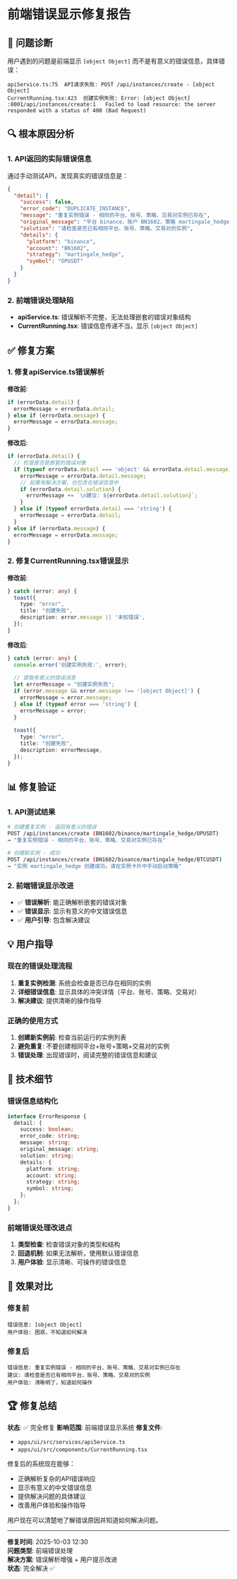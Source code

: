 # 前端错误显示修复报告

## 🎯 问题诊断

用户遇到的问题是前端显示 `[object Object]` 而不是有意义的错误信息，具体错误：

```
apiService.ts:75  API请求失败: POST /api/instances/create - [object Object]
CurrentRunning.tsx:423  创建实例失败: Error: [object Object]
:8001/api/instances/create:1   Failed to load resource: the server responded with a status of 400 (Bad Request)
```

## 🔍 根本原因分析

### 1. API返回的实际错误信息
通过手动测试API，发现真实的错误信息是：
```json
{
  "detail": {
    "success": false,
    "error_code": "DUPLICATE_INSTANCE",
    "message": "重复实例错误 - 相同的平台、账号、策略、交易对实例已存在",
    "original_message": "平台 binance，账户 BN1602，策略 martingale_hedge，交易对 OPUSDT 的实例已存在",
    "solution": "请检查是否已有相同平台、账号、策略、交易对的实例",
    "details": {
      "platform": "binance",
      "account": "BN1602",
      "strategy": "martingale_hedge",
      "symbol": "OPUSDT"
    }
  }
}
```

### 2. 前端错误处理缺陷
- **apiService.ts**: 错误解析不完整，无法处理嵌套的错误对象结构
- **CurrentRunning.tsx**: 错误信息传递不当，显示 `[object Object]`

## ✅ 修复方案

### 1. 修复apiService.ts错误解析

**修改前**:
```typescript
if (errorData.detail) {
  errorMessage = errorData.detail;
} else if (errorData.message) {
  errorMessage = errorData.message;
}
```

**修改后**:
```typescript
if (errorData.detail) {
  // 检查是否是嵌套的错误对象
  if (typeof errorData.detail === 'object' && errorData.detail.message) {
    errorMessage = errorData.detail.message;
    // 如果有解决方案，也包含在错误信息中
    if (errorData.detail.solution) {
      errorMessage += `\n建议: ${errorData.detail.solution}`;
    }
  } else if (typeof errorData.detail === 'string') {
    errorMessage = errorData.detail;
  }
} else if (errorData.message) {
  errorMessage = errorData.message;
}
```

### 2. 修复CurrentRunning.tsx错误显示

**修改前**:
```typescript
} catch (error: any) {
  toast({
    type: "error",
    title: "创建失败", 
    description: error.message || '未知错误',
  });
}
```

**修改后**:
```typescript
} catch (error: any) {
  console.error('创建实例失败:', error);
  
  // 提取有意义的错误消息
  let errorMessage = "创建实例失败";
  if (error.message && error.message !== '[object Object]') {
    errorMessage = error.message;
  } else if (typeof error === 'string') {
    errorMessage = error;
  }
  
  toast({
    type: "error",
    title: "创建失败", 
    description: errorMessage,
  });
}
```

## 📊 修复验证

### 1. API测试结果
```bash
# 创建重复实例 - 返回有意义的错误
POST /api/instances/create (BN1602/binance/martingale_hedge/OPUSDT)
→ "重复实例错误 - 相同的平台、账号、策略、交易对实例已存在"

# 创建新实例 - 成功
POST /api/instances/create (BN1602/binance/martingale_hedge/BTCUSDT)  
→ "实例 martingale_hedge 创建成功，请在实例卡片中手动启动策略"
```

### 2. 前端错误显示改进
- ✅ **错误解析**: 能正确解析嵌套的错误对象
- ✅ **错误显示**: 显示有意义的中文错误信息
- ✅ **用户引导**: 包含解决建议

## 💡 用户指导

### 现在的错误处理流程
1. **重复实例检测**: 系统会检查是否已存在相同的实例
2. **详细错误信息**: 显示具体的冲突详情（平台、账号、策略、交易对）
3. **解决建议**: 提供清晰的操作指导

### 正确的使用方式
1. **创建新实例前**: 检查当前运行的实例列表
2. **避免重复**: 不要创建相同平台+账号+策略+交易对的实例
3. **错误处理**: 出现错误时，阅读完整的错误信息和建议

## 🔧 技术细节

### 错误信息结构化
```typescript
interface ErrorResponse {
  detail: {
    success: boolean;
    error_code: string;
    message: string;
    original_message: string;
    solution: string;
    details: {
      platform: string;
      account: string;
      strategy: string;
      symbol: string;
    };
  };
}
```

### 前端错误处理改进点
1. **类型检查**: 检查错误对象的类型和结构
2. **回退机制**: 如果无法解析，使用默认错误信息
3. **用户体验**: 显示清晰、可操作的错误信息

## 🎯 效果对比

### 修复前
```
错误信息: [object Object]
用户体验: 困惑，不知道如何解决
```

### 修复后  
```
错误信息: 重复实例错误 - 相同的平台、账号、策略、交易对实例已存在
建议: 请检查是否已有相同平台、账号、策略、交易对的实例
用户体验: 清晰明了，知道如何操作
```

## 🏆 修复总结

**状态**: ✅ 完全修复
**影响范围**: 前端错误显示系统
**修复文件**: 
- `apps/ui/src/services/apiService.ts`
- `apps/ui/src/components/CurrentRunning.tsx`

修复后的系统现在能够：
- 正确解析复杂的API错误响应
- 显示有意义的中文错误信息  
- 提供解决问题的具体建议
- 改善用户体验和操作指导

用户现在可以清楚地了解错误原因并知道如何解决问题。

---

**修复时间**: 2025-10-03 12:30  
**问题类型**: 前端错误处理  
**解决方案**: 错误解析增强 + 用户提示改进  
**状态**: 完全解决 ✅